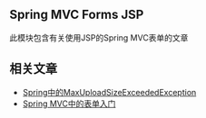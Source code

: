 ## Spring MVC Forms JSP

此模块包含有关使用JSP的Spring MVC表单的文章

## 相关文章

+ [Spring中的MaxUploadSizeExceededException](docs/Spring中的MaxUploadSizeExceededException.md)
+ [Spring MVC中的表单入门](docs/SpringMVC中的表单入门.md)
